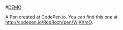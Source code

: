 #<a href="https://robroch.github.io/Tweet_API/">DEMO</a>

A Pen created at CodePen.io. You can find this one at http://codepen.io/RobRoch/pen/WjKXmO.

 
